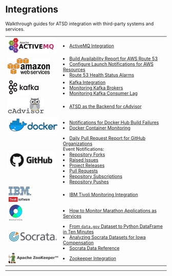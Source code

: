 # Integrations

Walkthrough guides for ATSD integration with third-party systems and services.

| | |
|:---|:---|
<a id="activemq"></a>![](./images/activemq-logo-1.png) | <li> [ActiveMQ Integration](activemq/README.md)
<a id="aws"></a>![](./images/aws-logo-1.png) |<li>[Build Availability Report for AWS Route 53](aws/route53-health-checks/README.md)<br><li>[Configure Launch Notifications for AWS Resources](aws/cloud-watch-alert/README.md)<br><li>[Route 53 Health Status Alarms](aws/route53-email-notifications/README.md) |
<a id="kafka"></a>![](./images/kafka-logo-1.png) |<li>[Kafka Integration](kafka/README.md)<br><li>[Monitoring Kafka Brokers](kafka/brokers-monitoring/README.md)<br><li>[Monitoring Kafka Consumer Lag](kafka/consumers-monitoring/README.md)
<a id="cadvisor"></a>![](./images/cadvisor-logo-3.png) | <li>[ATSD as the Backend for cAdvisor](cadvisor/README.md)
<a id="docker"></a>![](./images/docker-logo-1.png)|<li>[Notifications for Docker Hub Build Failures](docker/README.md)<br><li>[Docker Container Monitoring](docker/docker-engine.md)
<a id="github"></a>![](./images/github-logo-2.png)|<li>[Daily Pull Request Report for GitHub Organizations](github/pr-report.md)<br>Event Notifications:<br><li>[Repository Forks](github/fork-notification.md)<br><li>[Raised Issues](github/issue-notification.md)<br><li>[Project Releases](github/project-release-notification.md)<br><li>[Pull Requests](github/pr-notification.md)<br><li>[Repository Subscriptions](github/watch-notification.md)<br> <li>[Repository Pushes](github/push-notification.md)
<a id="ibm"></a>![](./images/ibm-logo-1.png) |<li>[IBM Tivoli Monitoring Integration](itm/README.md)
<a id="marathon"></a>![](./images/marathon-logo-1.png) |<li>[How to Monitor Marathon Applications as Services](marathon/capacity-and-usage/README.md)
<a id="socrata"></a>![](./images/socrata-logo-1.png)|<li>[From `data.gov` Dataset to Python DataFrame in Ten Minutes](socrata/python/README.md)<br><li>[Analyzing Socrata Datasets for Iowa Compensation](socrata/iowa-compensation/README.md)<br><li>[Socrata Data Reference](https://axibase.com/docs/axibase-collector/jobs/examples/socrata/state-government.html)
<a id="zookeeper"></a>![](./images/zookeeper-logo-3.png)| <li>[Zookeeper Integration](zookeeper/README.md)
---
